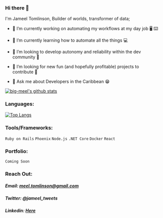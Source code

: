 ### Hi there 👋

I'm Jameel Tomlinson, Builder of worlds, transformer of data;

- 🔭 I’m currently working on automating my workflows at my day job :desktop_computer: :keyboard:

- 🌱 I’m currently learning how to automate all the things :computer:

- 👯 I’m looking to develop autonomy and reliability within the dev community :handshake:

- 🤔 I’m looking for new fun (and hopefully profitable) projects to contribute :thinking:

- 💬 Ask me about Developers in the Caribbean :grin:


[![big-meel's github stats](https://github-readme-stats.vercel.app/api?username=big-meel&show_icons=true&hide_border=true&theme=radical)](https://github.com/anuraghazra/github-readme-stats)


### Languages:

[![Top Langs](https://github-readme-stats.vercel.app/api/top-langs/?username=big-meel&layout=compact&hide_border=true&theme=radical)](https://github.com/anuraghazra/github-readme-stats)


### Tools/Frameworks:
`Ruby on Rails`
`Phoenix`
`Node.js`
`.NET Core`
`Docker`
`React`

### Portfolio:
`Coming Soon`

### Reach Out:
##### Email: meel.tomlinson@gmail.com
##### Twitter: @jameel_tweets
##### Linkedin: [Here](https://www.linkedin.com/in/jameel-tomlinson-7b3379203/)




